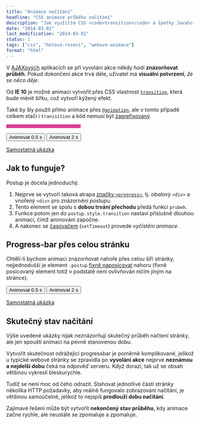 ```yaml
---
title: "Animace načítání"
headline: "CSS animace průběhu načítání"
description: "Jak využitím CSS <code>transition</code> a špetky JavaScriptu vytvořit animované znázornění průběhu načítání, jako je třeba na YouTube."
date: "2014-03-01"
last_modification: "2014-03-01"
status: 1
tags: ["css", "hotova-reseni", "webove-animace"]
format: "html"
---
```


<p>V <a href="/ajax">AJAXových</a> aplikacích se při vyvolání akce někdy hodí <b>znázorňovat průběh</b>. Pokud dokončení akce trvá déle, uživatel má <b>visuální potvrzení</b>, <i>že se něco děje</i>.</p>

<p>Od <b>IE 10</b> je možné animaci vytvořit přes CSS vlastnost <a href="/transition"><code>transition</code></a>, která bude měnit šířku, což vytvoří kýžený efekt.</p>

<p>Také by šly použít přímo animace přes <a href="/animation"><code>@animation</code></a>, ale v tomto případě celkem stačí i <code>tranisition</code> a kód nemusí být <a href="/css-prefixy">zaprefixovaný</a>.</p>

<div class="live">
<style>
.obal {background: #DA3F94; width: 200px; height: 10px; position: relative;}
.postup {height: 10px; background: #1081DD; width: 0; position: absolute; top: 0; left: 0;}
</style>
<div class="obal" id="obal">
    <div class="postup"></div>
</div>
<p>
<button onclick="prubeh(0.5, document.getElementById('obal'))">Animovat 0.5 s</button>
<button onclick="prubeh(2, document.getElementById('obal'))">Animovat 2 s</button>
</p>
<script>
var prubeh = function(cas, obal) {
    var postup = obal.querySelector(".postup");

    var animovat = function() {
        postup.style.transition = "width " + cas + "s";
        postup.style.width = "100%";  
    };
    
    var vycistit = function() {
        postup.style.width = "0";
        postup.style.transition = "";
    };
    
    animovat();
    setTimeout(vycistit, cas * 1000);
};
</script>
</div>

<p><a href="http://kod.djpw.cz/pdcb">Samostatná ukázka</a></p>

<h2 id="jak">Jak to funguje?</h2>
<p>Postup je docela jednoduchý.</p>

<ol>
  <li>Nejprve se vytvoří taková atrapa <a href="/progress">značky <code>&lt;progress></code></a>, tj. <i>obal</i>ový <code>&lt;div></code> a vnořený <code>&lt;div></code> pro znázornění <i>postup</i>u.</li>
  <li>Tento element se spolu s <b>dobou trvání přechodu</b> předá funkci <code>prubeh</code>.</li>
  <li>Funkce potom jen do <code>postup.style.transition</code> nastaví příslušně dlouhou animaci, čímž animování započne.</li>
  <li>A nakonec se <a href="/odpocitavani">časovačem</a> (<code>setTimeout</code>) provede <i>vyčistění animace</i>.</li>
</ol>

<h2 id="cela-stranka">Progress-bar přes celou stránku</h2>

<p>Chtěli-li bychom animaci znázorňovat nahoře přes celou šíři stránky, nejjednodušší je element <code>.postup</code> <a href="/position#fixed">fixně naposicovat</a> nahoru (fixně posicovaný element totiž v podstatě není ovlivňován ničím jiným na stránce).</p>

<div class="live">
<style>
  .postupNacitani {height: 10px; background: #0D6AB7; width: 0; position: fixed; top: 0; left: 0;}
</style>
<div id="postupNacitani" class="postupNacitani"></div>

<button onclick="prubehNacitani(0.5, document.getElementById('postupNacitani'))">Animovat 0.5 s</button>
<button onclick="prubehNacitani(2, document.getElementById('postupNacitani'))">Animovat 2 s</button>
<script>
var prubehNacitani = function(cas, postup) {
    var animovat = function() {
        postup.style.transition = "width " + cas + "s";
        postup.style.width = "100%";  
    };
    
    var vycistit = function() {
        postup.style.width = "0";
        postup.style.transition = "";
    };
    
    animovat();
    setTimeout(vycistit, cas * 1000);
};
</script>
</div>

<p><a href="http://kod.djpw.cz/qdcb">Samostatná ukázka</a></p>


<h2 id="skutecny-prubeh">Skutečný stav načítání</h2>

<p>Výše uvedené ukázky nijak neznázorňují skutečný průběh načtení stránky, ale jen spouští animaci na pevně stanovenou dobu.</p>

<p>Vytvořit skutečnost odrážející progressbar je poměrně komplikované, jelikož u typické webové stránky se zpravidla po <b>vyvolání akce</b> nejprve <b>neznámou a nejdelší dobu</b> čeká na odpověď serveru. Když dorazí, tak už se obsah většinou vykreslí bleskurychle.</p>

<p>Tudíž se není moc od čeho odrazit. Stahovat jednotlivé části stránky několika HTTP požadavky, aby reálně fungovalo zobrazování načítání, je většinou samoúčelné, jelikož to nejspíš <b>prodlouží dobu načítání</b>.</p>

<p>Zajímavé řešení může být vytvořit <b>nekončený stav průběhu</b>, kdy animace začne rychle, ale neustále se zpomaluje a zpomaluje.</p>
